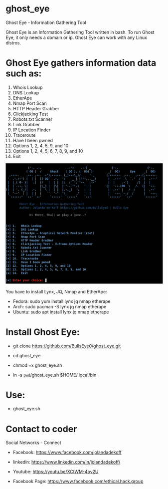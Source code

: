 # ghost_eye
Ghost Eye - Information Gathering Tool
<div>

Ghost Eye is an Information Gathering Tool written in bash. 
To run Ghost Eye, it only needs a domain or ip.
Ghost Eye can work with any Linux distros.


# Ghost Eye gathers information data such as:

1.   Whois Lookup
2.   DNS Lookup
3.   EtherApe
4.   Nmap Port Scan
5.   HTTP Header Grabber
6.   Clickjacking Test
7.   Robots.txt Scanner
8.   Link Grabber
9.   IP Location Finder
10.  Traceroute
11.  Have I been pwned
12.  Options 1, 2, 4, 5, 9, and 10
13.  Options 1, 2, 4, 5, 6, 7, 8, 9, and 10
14.  Exit

![Screenshot](banner.png)

 
You have to install Lynx, JQ, Nmap and EtherApe:

* Fedora: sudo yum install lynx jq nmap etherape
* Arch: sudo pacman -S lynx jq nmap etherape
* Ubuntu: sudo apt install lynx jq nmap etherape
    
# Install Ghost Eye:
* git clone https://github.com/BullsEye0/ghost_eye.git

* cd ghost_eye

* chmod +x ghost_eye.sh

* ln -s `pwd`/ghost_eye.sh $HOME/.local/bin

# Use:

* ghost_eye.sh


# Contact to coder
Social Networks - Connect


* Facebook: https://www.facebook.com/jolandadekoff


* linkedin: https://www.linkedin.com/in/jolandadekoff/

*  Youtube: https://youtu.be/XCtWM-4ov2U

* Facebook Page: https://www.facebook.com/ethical.hack.group
<div>
